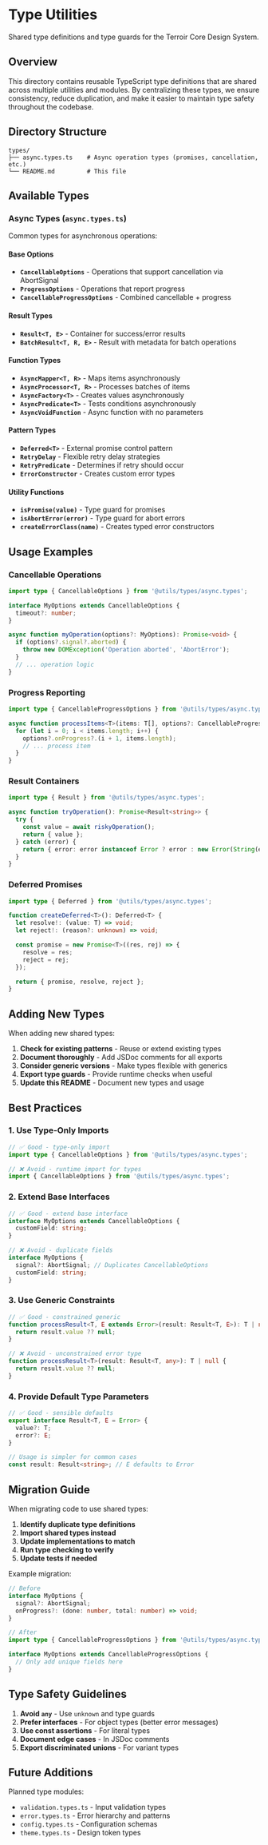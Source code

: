 # Type Utilities

Shared type definitions and type guards for the Terroir Core Design System.

## Overview

This directory contains reusable TypeScript type definitions that are shared across multiple utilities and modules. By centralizing these types, we ensure consistency, reduce duplication, and make it easier to maintain type safety throughout the codebase.

## Directory Structure

```text
types/
├── async.types.ts    # Async operation types (promises, cancellation, etc.)
└── README.md         # This file
```

## Available Types

### Async Types (`async.types.ts`)

Common types for asynchronous operations:

#### Base Options

- **`CancellableOptions`** - Operations that support cancellation via AbortSignal
- **`ProgressOptions`** - Operations that report progress
- **`CancellableProgressOptions`** - Combined cancellable + progress

#### Result Types

- **`Result<T, E>`** - Container for success/error results
- **`BatchResult<T, R, E>`** - Result with metadata for batch operations

#### Function Types

- **`AsyncMapper<T, R>`** - Maps items asynchronously
- **`AsyncProcessor<T, R>`** - Processes batches of items
- **`AsyncFactory<T>`** - Creates values asynchronously
- **`AsyncPredicate<T>`** - Tests conditions asynchronously
- **`AsyncVoidFunction`** - Async function with no parameters

#### Pattern Types

- **`Deferred<T>`** - External promise control pattern
- **`RetryDelay`** - Flexible retry delay strategies
- **`RetryPredicate`** - Determines if retry should occur
- **`ErrorConstructor`** - Creates custom error types

#### Utility Functions

- **`isPromise(value)`** - Type guard for promises
- **`isAbortError(error)`** - Type guard for abort errors
- **`createErrorClass(name)`** - Creates typed error constructors

## Usage Examples

### Cancellable Operations

```typescript
import type { CancellableOptions } from '@utils/types/async.types';

interface MyOptions extends CancellableOptions {
  timeout?: number;
}

async function myOperation(options?: MyOptions): Promise<void> {
  if (options?.signal?.aborted) {
    throw new DOMException('Operation aborted', 'AbortError');
  }
  // ... operation logic
}
```

### Progress Reporting

```typescript
import type { CancellableProgressOptions } from '@utils/types/async.types';

async function processItems<T>(items: T[], options?: CancellableProgressOptions): Promise<void> {
  for (let i = 0; i < items.length; i++) {
    options?.onProgress?.(i + 1, items.length);
    // ... process item
  }
}
```

### Result Containers

```typescript
import type { Result } from '@utils/types/async.types';

async function tryOperation(): Promise<Result<string>> {
  try {
    const value = await riskyOperation();
    return { value };
  } catch (error) {
    return { error: error instanceof Error ? error : new Error(String(error)) };
  }
}
```

### Deferred Promises

```typescript
import type { Deferred } from '@utils/types/async.types';

function createDeferred<T>(): Deferred<T> {
  let resolve!: (value: T) => void;
  let reject!: (reason?: unknown) => void;

  const promise = new Promise<T>((res, rej) => {
    resolve = res;
    reject = rej;
  });

  return { promise, resolve, reject };
}
```

## Adding New Types

When adding new shared types:

1. **Check for existing patterns** - Reuse or extend existing types
2. **Document thoroughly** - Add JSDoc comments for all exports
3. **Consider generic versions** - Make types flexible with generics
4. **Export type guards** - Provide runtime checks when useful
5. **Update this README** - Document new types and usage

## Best Practices

### 1. Use Type-Only Imports

```typescript
// ✅ Good - type-only import
import type { CancellableOptions } from '@utils/types/async.types';

// ❌ Avoid - runtime import for types
import { CancellableOptions } from '@utils/types/async.types';
```

### 2. Extend Base Interfaces

```typescript
// ✅ Good - extend base interface
interface MyOptions extends CancellableOptions {
  customField: string;
}

// ❌ Avoid - duplicate fields
interface MyOptions {
  signal?: AbortSignal; // Duplicates CancellableOptions
  customField: string;
}
```

### 3. Use Generic Constraints

```typescript
// ✅ Good - constrained generic
function processResult<T, E extends Error>(result: Result<T, E>): T | null {
  return result.value ?? null;
}

// ❌ Avoid - unconstrained error type
function processResult<T>(result: Result<T, any>): T | null {
  return result.value ?? null;
}
```

### 4. Provide Default Type Parameters

```typescript
// ✅ Good - sensible defaults
export interface Result<T, E = Error> {
  value?: T;
  error?: E;
}

// Usage is simpler for common cases
const result: Result<string>; // E defaults to Error
```

## Migration Guide

When migrating code to use shared types:

1. **Identify duplicate type definitions**
2. **Import shared types instead**
3. **Update implementations to match**
4. **Run type checking to verify**
5. **Update tests if needed**

Example migration:

```typescript
// Before
interface MyOptions {
  signal?: AbortSignal;
  onProgress?: (done: number, total: number) => void;
}

// After
import type { CancellableProgressOptions } from '@utils/types/async.types';

interface MyOptions extends CancellableProgressOptions {
  // Only add unique fields here
}
```

## Type Safety Guidelines

1. **Avoid `any`** - Use `unknown` and type guards
2. **Prefer interfaces** - For object types (better error messages)
3. **Use const assertions** - For literal types
4. **Document edge cases** - In JSDoc comments
5. **Export discriminated unions** - For variant types

## Future Additions

Planned type modules:

- `validation.types.ts` - Input validation types
- `error.types.ts` - Error hierarchy and patterns
- `config.types.ts` - Configuration schemas
- `theme.types.ts` - Design token types
